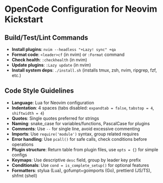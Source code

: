 # OpenCode Configuration for Neovim Kickstart

## Build/Test/Lint Commands
- **Install plugins**: `nvim --headless "+Lazy! sync" +qa`
- **Format code**: `<leader>cf` (in nvim) or `:Format` command
- **Check health**: `:checkhealth` (in nvim)
- **Update plugins**: `:Lazy update` (in nvim)
- **Install system deps**: `./install.sh` (installs tmux, zsh, nvim, ripgrep, fzf, etc.)

## Code Style Guidelines
- **Language**: Lua for Neovim configuration
- **Indentation**: 4 spaces (tabs disabled: `expandtab = false`, `tabstop = 4`, `shiftwidth = 4`)
- **Quotes**: Single quotes preferred for strings
- **Naming**: snake_case for variables/functions, PascalCase for plugins
- **Comments**: Use `--` for single line, avoid excessive commenting
- **Imports**: Use `require('module')` syntax, group related requires
- **Error handling**: Use `pcall()` for safe calls, check conditions before operations
- **Plugin structure**: Return table from plugin files, use `opts = {}` for simple configs
- **Keymaps**: Use descriptive `desc` field, group by leader key prefix
- **Conditionals**: Use `cond = is_complete_setup()` for optional features
- **Formatters**: stylua (Lua), gofumpt+goimports (Go), prettierd (JS/TS), shfmt (shell)